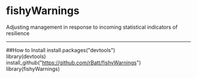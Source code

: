 # fishyWarnings
Adjusting management in response to incoming statistical indicators of resilience

---
##How to Install
install.packages("devtools")  
library(devtools)  
install_github("https://github.com/rBatt/fishyWarnings")  
library(fishyWarnings)  